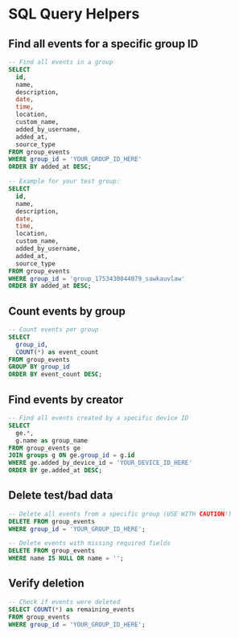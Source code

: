# SQL Query Helpers

## Find all events for a specific group ID

```sql
-- Find all events in a group
SELECT 
  id,
  name,
  description,
  date,
  time,
  location,
  custom_name,
  added_by_username,
  added_at,
  source_type
FROM group_events 
WHERE group_id = 'YOUR_GROUP_ID_HERE'
ORDER BY added_at DESC;

-- Example for your test group:
SELECT 
  id,
  name,
  description,
  date,
  time,
  location,
  custom_name,
  added_by_username,
  added_at,
  source_type
FROM group_events 
WHERE group_id = 'group_1753430044079_sawkauvlaw'
ORDER BY added_at DESC;
```

## Count events by group

```sql
-- Count events per group
SELECT 
  group_id,
  COUNT(*) as event_count
FROM group_events 
GROUP BY group_id
ORDER BY event_count DESC;
```

## Find events by creator

```sql
-- Find all events created by a specific device ID
SELECT 
  ge.*,
  g.name as group_name
FROM group_events ge
JOIN groups g ON ge.group_id = g.id
WHERE ge.added_by_device_id = 'YOUR_DEVICE_ID_HERE'
ORDER BY ge.added_at DESC;
```

## Delete test/bad data

```sql
-- Delete all events from a specific group (USE WITH CAUTION!)
DELETE FROM group_events 
WHERE group_id = 'YOUR_GROUP_ID_HERE';

-- Delete events with missing required fields
DELETE FROM group_events 
WHERE name IS NULL OR name = '';
```

## Verify deletion

```sql
-- Check if events were deleted
SELECT COUNT(*) as remaining_events
FROM group_events 
WHERE group_id = 'YOUR_GROUP_ID_HERE';
```
